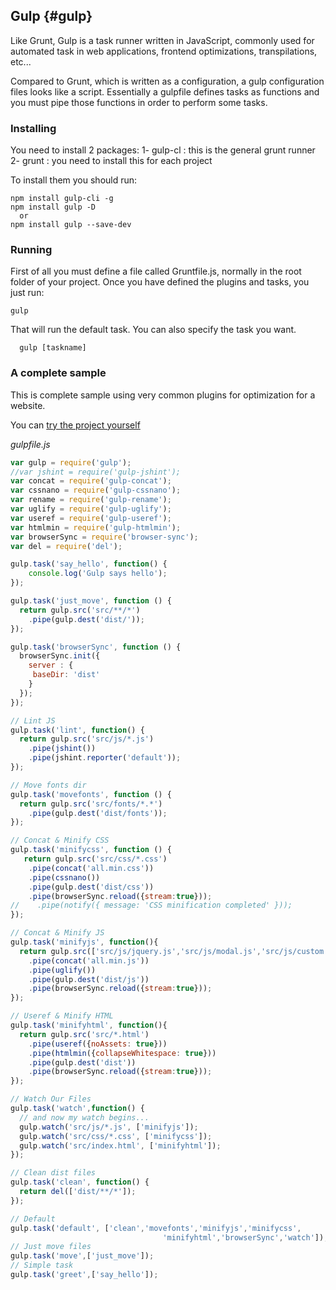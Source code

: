 ## Gulp {#gulp}
Like Grunt, Gulp is a task runner written in JavaScript, commonly used for automated
task in web applications, frontend optimizations, transpilations, etc...

Compared to Grunt, which is written as a configuration, a gulp configuration files looks like a script.
Essentially a gulpfile defines tasks as functions and you must pipe those functions in order to
perform some tasks.

### Installing
You need to install 2 packages:
 1- gulp-cl : this is the general grunt runner
 2- grunt : you need to install this for each project

To install them you should run:
```shell
npm install gulp-cli -g
npm install gulp -D   
  or
npm install gulp --save-dev
```


### Running
First of all you must define a file called Gruntfile.js, normally in the root folder of your project. Once you have defined the plugins and tasks, you just run:
```shell
gulp
 ```
 That will run the default task. You can also specify the task you want.
```shell
  gulp [taskname]
```

### A complete sample
This is complete sample using very common plugins for optimization for a website.

You can [try the project yourself](https://github.com/pxai/gulp-optimized-web)

*gulpfile.js*
```javascript
var gulp = require('gulp');
//var jshint = require('gulp-jshint');
var concat = require('gulp-concat');
var cssnano = require('gulp-cssnano');
var rename = require('gulp-rename');
var uglify = require('gulp-uglify');
var useref = require('gulp-useref');
var htmlmin = require('gulp-htmlmin');
var browserSync = require('browser-sync');
var del = require('del');

gulp.task('say_hello', function() {
	console.log('Gulp says hello');
});

gulp.task('just_move', function () {
  return gulp.src('src/**/*')
    .pipe(gulp.dest('dist/'));
});

gulp.task('browserSync', function () {
  browserSync.init({
	server : {
	 baseDir: 'dist'
	}
  });
});

// Lint JS
gulp.task('lint', function() {
  return gulp.src('src/js/*.js')
    .pipe(jshint())
    .pipe(jshint.reporter('default'));
});

// Move fonts dir
gulp.task('movefonts', function () {
  return gulp.src('src/fonts/*.*')
    .pipe(gulp.dest('dist/fonts'));
});

// Concat & Minify CSS
gulp.task('minifycss', function () {
   return gulp.src('src/css/*.css')
    .pipe(concat('all.min.css'))
    .pipe(cssnano())
    .pipe(gulp.dest('dist/css'))
    .pipe(browserSync.reload({stream:true}));
//    .pipe(notify({ message: 'CSS minification completed' }));
});

// Concat & Minify JS
gulp.task('minifyjs', function(){
  return gulp.src(['src/js/jquery.js','src/js/modal.js','src/js/custom.js'])
    .pipe(concat('all.min.js'))
    .pipe(uglify())
    .pipe(gulp.dest('dist/js'))
    .pipe(browserSync.reload({stream:true}));
});

// Useref & Minify HTML
gulp.task('minifyhtml', function(){
  return gulp.src('src/*.html')
    .pipe(useref({noAssets: true}))
    .pipe(htmlmin({collapseWhitespace: true}))
    .pipe(gulp.dest('dist'))
    .pipe(browserSync.reload({stream:true}));
});

// Watch Our Files
gulp.task('watch',function() {
  // and now my watch begins...
  gulp.watch('src/js/*.js', ['minifyjs']);
  gulp.watch('src/css/*.css', ['minifycss']);
  gulp.watch('src/index.html', ['minifyhtml']);
});

// Clean dist files
gulp.task('clean', function() {
  return del(['dist/**/*']);
});

// Default
gulp.task('default', ['clean','movefonts','minifyjs','minifycss',
                                  'minifyhtml','browserSync','watch']);
// Just move files
gulp.task('move',['just_move']);
// Simple task
gulp.task('greet',['say_hello']);
```
